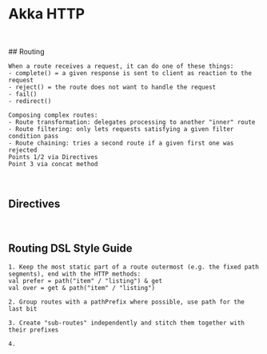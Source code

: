 # Akka HTTP

<br>

## Routing

```
When a route receives a request, it can do one of these things:
- complete() = a given response is sent to client as reaction to the request
- reject() = the route does not want to handle the request
- fail()
- redirect()
```

```
Composing complex routes:
- Route transformation: delegates processing to another "inner" route
- Route filtering: only lets requests satisfying a given filter condition pass
- Route chaining: tries a second route if a given first one was rejected
Points 1/2 via Directives
Point 3 via concat method
```

<br>

## Directives



<br>

## Routing DSL Style Guide

```
1. Keep the most static part of a route outermost (e.g. the fixed path segments), end with the HTTP methods:
val prefer = path("item" / "listing") & get
val over = get & path("item" / "listing")

2. Group routes with a pathPrefix where possible, use path for the last bit

3. Create "sub-routes" independently and stitch them together with their prefixes

4.
```

































































